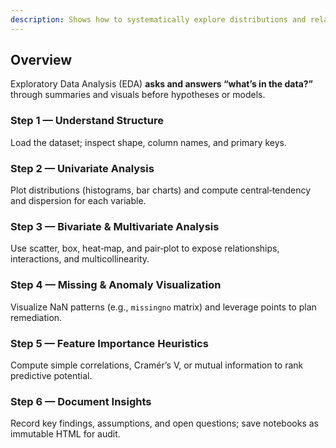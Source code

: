 ```yaml
---
description: Shows how to systematically explore distributions and relationships to uncover insights and data issues
---
```


## Overview
Exploratory Data Analysis (EDA) **asks and answers “what’s in the data?”** through summaries and visuals before hypotheses or models.

### Step 1 — Understand Structure
Load the dataset; inspect shape, column names, and primary keys.

### Step 2 — Univariate Analysis
Plot distributions (histograms, bar charts) and compute central‑tendency and dispersion for each variable.

### Step 3 — Bivariate & Multivariate Analysis
Use scatter, box, heat‑map, and pair‑plot to expose relationships, interactions, and multicollinearity.

### Step 4 — Missing & Anomaly Visualization
Visualize NaN patterns (e.g., `missingno` matrix) and leverage points to plan remediation.

### Step 5 — Feature Importance Heuristics
Compute simple correlations, Cramér’s V, or mutual information to rank predictive potential.

### Step 6 — Document Insights
Record key findings, assumptions, and open questions; save notebooks as immutable HTML for audit.